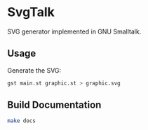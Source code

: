 # SvgTalk

SVG generator implemented in GNU Smalltalk.


## Usage

Generate the SVG:


```sh
gst main.st graphic.st > graphic.svg
```


## Build Documentation

```sh
make docs
```

